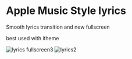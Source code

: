 # Apple Music Style lyrics
Smooth lyrics transition and new fullscreen

best used with itheme


![lyrics fullscreen3](https://user-images.githubusercontent.com/101460787/184546026-9dd34b3f-f2ca-4a78-bc3e-c337264dfc97.jpg)
![lyrics2](https://user-images.githubusercontent.com/101460787/182229587-a6c0b160-249c-4df7-8f39-9e34c1840032.jpg)
